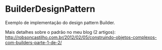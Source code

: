 # BuilderDesignPattern
Exemplo de implementação do design pattern Builder.

Mais detalhes sobre o padrão no meu blog (2 artigos): 
http://robsoncastilho.com.br/2012/02/05/construindo-objetos-complexos-com-builders-parte-1-de-2/
